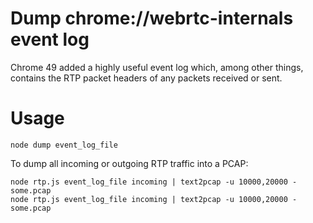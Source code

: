 # Dump chrome://webrtc-internals event log
Chrome 49 added a highly useful event log which, among other things, contains the RTP packet headers of any packets received or sent.

# Usage
```
node dump event_log_file
```

To dump all incoming or outgoing RTP traffic into a PCAP:
```
node rtp.js event_log_file incoming | text2pcap -u 10000,20000 - some.pcap
node rtp.js event_log_file incoming | text2pcap -u 10000,20000 - some.pcap
```
